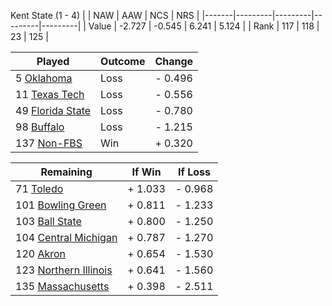 Kent State (1 - 4)
|       |   NAW   |   AAW   |   NCS   |   NRS   |
|-------|---------|---------|---------|---------|
| Value |  -2.727 |  -0.545 |   6.241 |   5.124 |
| Rank  |     117 |     118 |      23 |     125 |

| Played                    | Outcome    |  Change  |
|---------------------------|------------|----------|
|   5 [Oklahoma              ](Oklahoma)| Loss       | -  0.496 |
|  11 [Texas Tech            ](TexasTech)| Loss       | -  0.556 |
|  49 [Florida State         ](FloridaState)| Loss       | -  0.780 |
|  98 [Buffalo               ](Buffalo)| Loss       | -  1.215 |
| 137 [Non-FBS               ](NonFBS)| Win        | +  0.320 |

| Remaining                 |  If Win  |  If Loss |
|---------------------------|----------|----------|
|  71 [Toledo                ](Toledo)| +  1.033 | -  0.968 |
| 101 [Bowling Green         ](BowlingGreen)| +  0.811 | -  1.233 |
| 103 [Ball State            ](BallState)| +  0.800 | -  1.250 |
| 104 [Central Michigan      ](CentralMichigan)| +  0.787 | -  1.270 |
| 120 [Akron                 ](Akron)| +  0.654 | -  1.530 |
| 123 [Northern Illinois     ](NorthernIllinois)| +  0.641 | -  1.560 |
| 135 [Massachusetts         ](Massachusetts)| +  0.398 | -  2.511 |

